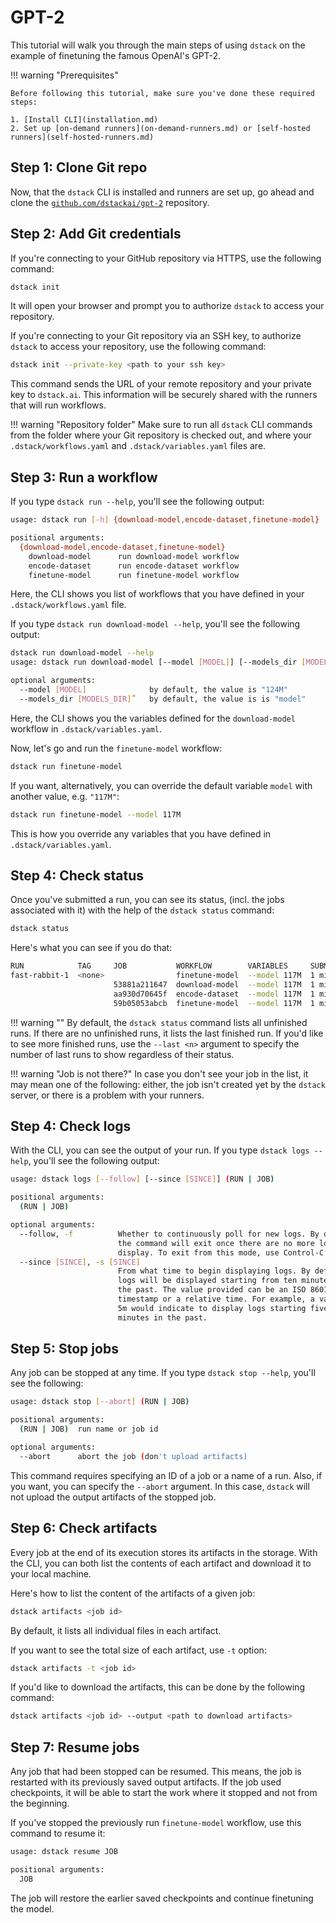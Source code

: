 # GPT-2

This tutorial will walk you through the main steps of using `dstack` on the example of finetuning the famous 
OpenAI's GPT-2.

!!! warning "Prerequisites"

    Before following this tutorial, make sure you've done these required steps:

    1. [Install CLI](installation.md)
    2. Set up [on-demand runners](on-demand-runners.md) or [self-hosted runners](self-hosted-runners.md)

## Step 1: Clone Git repo

Now, that the `dstack` CLI is installed and runners are set up, go ahead and clone the [`github.com/dstackai/gpt-2`](https://github.com/dstackai/gpt-2)
repository.

## Step 2: Add Git credentials

If you're connecting to your GitHub repository via HTTPS, use the following command:

```bash
dstack init 
```

It will open your browser and prompt you to authorize `dstack` to access your repository. 

If you're connecting to your Git repository via an SSH key, to authorize `dstack` to access your repository, 
use the following command:

```bash
dstack init --private-key <path to your ssh key> 
```

This command sends the URL of your remote repository and your private key to `dstack.ai`. This information will be
securely shared with the runners that will run workflows.

!!! warning "Repository folder"
    Make sure to run all `dstack` CLI commands from the folder where your Git repository is checked out,
    and where your `.dstack/workflows.yaml` and `.dstack/variables.yaml` files are.

## Step 3: Run a workflow

If you type `dstack run --help`, you'll see the following output:

```bash
usage: dstack run [-h] {download-model,encode-dataset,finetune-model} ...

positional arguments:
  {download-model,encode-dataset,finetune-model}
    download-model      run download-model workflow
    encode-dataset      run encode-dataset workflow
    finetune-model      run finetune-model workflow
```

Here, the CLI shows you list of workflows that you have defined in your `.dstack/workflows.yaml` file.

If you type `dstack run download-model --help`, you'll see the following output:

```bash
dstack run download-model --help
usage: dstack run download-model [--model [MODEL]] [--models_dir [MODELS_DIR]]

optional arguments:
  --model [MODEL]              by default, the value is "124M"
  --models_dir [MODELS_DIR]̋̋̋    by default, the value is is "model"
```

Here, the CLI shows you the variables defined for the `download-model` workflow in `.dstack/variables.yaml`.

Now, let's go and run the `finetune-model` workflow:

```bash
dstack run finetune-model 
```

If you want, alternatively, you can override the default variable `model` with another value, e.g. `"117M"`:

```bash
dstack run finetune-model --model 117M 
```

This is how you override any variables that you have defined in `.dstack/variables.yaml`.

## Step 4: Check status

Once you've submitted a run, you can see its status, (incl. the jobs associated with it) with the help
of the `dstack status` command:

```bash
dstack status
```

Here's what you can see if you do that:

```bash
RUN            TAG     JOB           WORKFLOW        VARIABLES     SUBMITTED    RUNNER     STATUS
fast-rabbit-1  <none>                finetune-model  --model 117M  1 min ago    cricket-1  RUNNING
                       53881a211647  download-model  --model 117M  1 min ago    cricket-1  DONE
                       aa930d70645f  encode-dataset  --model 117M  1 min ago    cricket-1  DONE
                       59b05053abcb  finetune-model  --model 117M  1 min ago    cricket-1  RUNNING
```

!!! warning ""
    By default, the `dstack status` command lists all unfinished runs. If there are no unfinished runs,
    it lists the last finished run. If you'd like to see more finished runs, use the `--last <n>` argument to
    specify the number of last runs to show regardless of their status.

!!! warning "Job is not there?"
      In case you don't see your job in the list, it may mean one of the following: either, the job isn't created yet by 
      the `dstack` server, or there is a problem with your runners. 

## Step 4: Check logs

With the CLI, you can see the output of your run.
If you type `dstack logs --help`, you'll see the following output:

```bash
usage: dstack logs [--follow] [--since [SINCE]] (RUN | JOB)

positional arguments:
  (RUN | JOB)

optional arguments:
  --follow, -f          Whether to continuously poll for new logs. By default,
                        the command will exit once there are no more logs to
                        display. To exit from this mode, use Control-C.
  --since [SINCE], -s [SINCE]
                        From what time to begin displaying logs. By default,
                        logs will be displayed starting from ten minutes in
                        the past. The value provided can be an ISO 8601
                        timestamp or a relative time. For example, a value of
                        5m would indicate to display logs starting five
                        minutes in the past.
```

## Step 5: Stop jobs

Any job can be stopped at any time. If you type `dstack stop --help`, you'll see the following:

```bash
usage: dstack stop [--abort] (RUN | JOB)

positional arguments:
  (RUN | JOB)  run name or job id

optional arguments:
  --abort      abort the job (don't upload artifacts)
```

This command requires specifying an ID of a job or a name of a run. Also, if you want, you can specify the `--abort`
argument. In this case, `dstack` will not upload the output artifacts of the stopped job.

## Step 6: Check artifacts

Every job at the end of its execution stores its artifacts in the storage.
With the CLI, you can both list the contents of each artifact and download it to your local machine.

Here's how to list the content of the artifacts of a given job:

```bash
dstack artifacts <job id>
```

By default, it lists all individual files in each artifact.

If you want to see the total size of each artifact, use `-t` option:

```bash
dstack artifacts -t <job id>
```

If you'd like to download the artifacts, this can be done by the following command:

```bash
dstack artifacts <job id> --output <path to download artifacts>
```

## Step 7: Resume jobs

Any job that had been stopped can be resumed. This means, the job is restarted with its previously saved output
artifacts. If the job used checkpoints, it will be able to start the work where it stopped and not from the 
beginning.

If you've stopped the previously run `finetune-model` workflow, use this command to resume it:

```bash
usage: dstack resume JOB

positional arguments:
  JOB
```

The job will restore the earlier saved checkpoints and continue finetuning the model.
